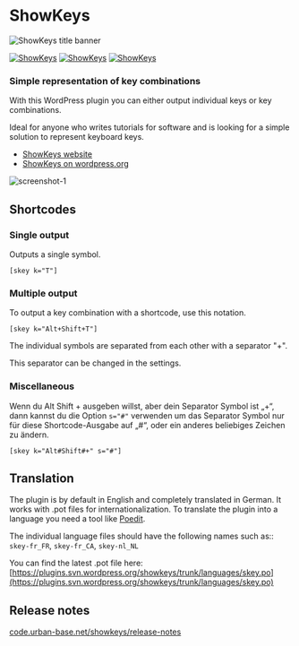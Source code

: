 # ShowKeys

![ShowKeys title banner](https://ps.w.org/showkeys/assets/banner-1544x500.png)

[![ShowKeys](https://img.shields.io/wordpress/plugin/wp-version/showkeys)](https://wordpress.org/plugins/showkeys/) [![ShowKeys](https://img.shields.io/wordpress/plugin/tested/showkeys)](https://wordpress.org/plugins/showkeys/) [![ShowKeys](https://img.shields.io/wordpress/plugin/required-php/showkeys)](https://wordpress.org/plugins/showkeys/)

### Simple representation of key combinations

With this WordPress plugin you can either output individual keys or key combinations.

Ideal for anyone who writes tutorials for software and is looking for a simple solution to represent keyboard keys.

-   [ShowKeys website](https://code.urban-base.net/showkeys/?utm_source=github)
-   [ShowKeys on wordpress.org](https://wordpress.org/plugins/showkeys/)

![screenshot-1](https://ps.w.org/showkeys/assets/screenshot-1.png)

## Shortcodes

### Single output

Outputs a single symbol.

```TXT
[skey k="T"]
```

### Multiple output

To output a key combination with a shortcode, use this notation.

```TXT
[skey k="Alt+Shift+T"]
```

The individual symbols are separated from each other with a separator "+".

This separator can be changed in the settings.

### Miscellaneous

Wenn du Alt Shift + ausgeben willst, aber dein Separator Symbol ist „+“, dann kannst du die Option `s="#"` verwenden um das Separator Symbol nur für diese Shortcode-Ausgabe auf „#“, oder ein anderes beliebiges Zeichen zu ändern.

```TXT
[skey k="Alt#Shift#+" s="#"]
```

## Translation

The plugin is by default in English and completely translated in German. It works with .pot files for internationalization. To translate the plugin into a language you need a tool like [Poedit](https://www.poedit.net/).

The individual language files should have the following names such as:: `skey-fr_FR`, `skey-fr_CA`, `skey-nl_NL`

You can find the latest .pot file here: [https://plugins.svn.wordpress.org/showkeys/trunk/languages/skey.po](https://plugins.svn.wordpress.org/showkeys/trunk/languages/skey.po)

## Release notes

[code.urban-base.net/showkeys/release-notes](https://code.urban-base.net/showkeys/release-notes/?utm_source=github)

